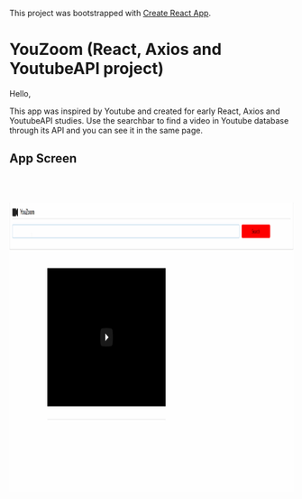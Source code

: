This project was bootstrapped with [Create React App](https://github.com/facebook/create-react-app).

# YouZoom (React, Axios and YoutubeAPI project)

Hello,

This app was inspired by Youtube and created for early React, Axios and YoutubeAPI studies. Use the searchbar to find a video in Youtube database through its API and you can see it in the same page.

## App Screen

<br>
<br>

<img
src="/public/readme_img/app_screen.gif"
raw=true
alt="YouZoom" 
height="512px" 
/>
